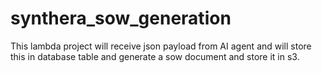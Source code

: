 # synthera_sow_generation
This lambda project will receive json payload from AI agent and will store this in database table and generate a sow document and store it in s3.
